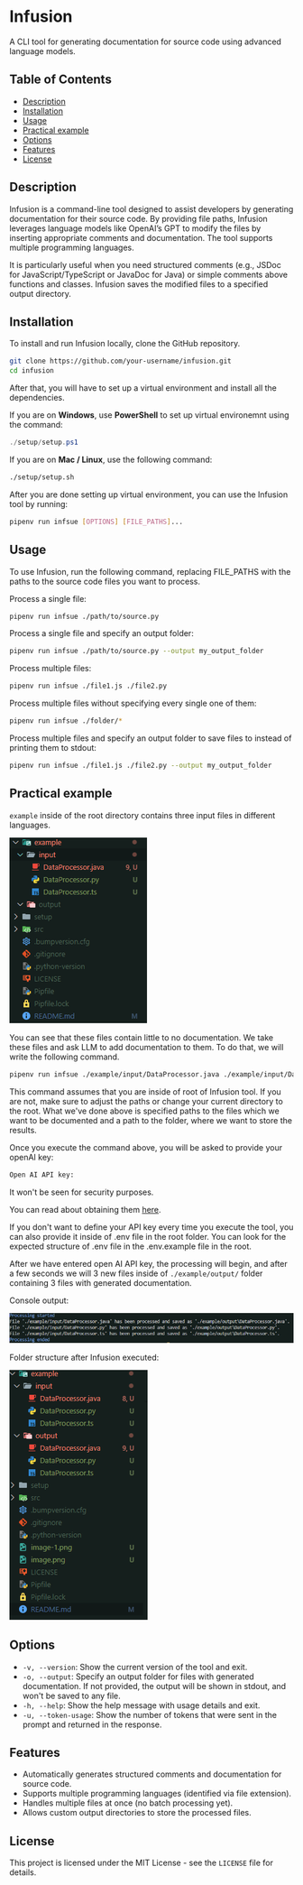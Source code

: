 # Infusion

A CLI tool for generating documentation for source code using advanced language models.

## Table of Contents
- [Description](#description)
- [Installation](#installation)
- [Usage](#usage)
- [Practical example](#practical-example)
- [Options](#options)
- [Features](#features)
- [License](#license)

## Description

Infusion is a command-line tool designed to assist developers by generating documentation for their source code. By providing file paths, Infusion leverages language models like OpenAI’s GPT to modify the files by inserting appropriate comments and documentation. The tool supports multiple programming languages.

It is particularly useful when you need structured comments (e.g., JSDoc for JavaScript/TypeScript or JavaDoc for Java) or simple comments above functions and classes. Infusion saves the modified files to a specified output directory.

## Installation

To install and run Infusion locally, clone the GitHub repository.

```bash
git clone https://github.com/your-username/infusion.git
cd infusion
```

After that, you will have to set up a virtual environment and install all the dependencies. 

If you are on **Windows**, use **PowerShell** to set up virtual environemnt using the command:
```powershell
./setup/setup.ps1
```

If you are on **Mac / Linux**, use the following command:
```bash
./setup/setup.sh
```

After you are done setting up virtual environment, you can use the Infusion tool by running:
```bash
pipenv run infsue [OPTIONS] [FILE_PATHS]...
```

## Usage

To use Infusion, run the following command, replacing FILE_PATHS with the paths to the source code files you want to process.

Process a single file:
```bash
pipenv run infsue ./path/to/source.py
```

Process a single file and specify an output folder:
```bash
pipenv run infsue ./path/to/source.py --output my_output_folder
```

Process multiple files:
```bash
pipenv run infsue ./file1.js ./file2.py
```

Process multiple files without specifying every single one of them:
```bash
pipenv run infsue ./folder/*
```

Process multiple files and specify an output folder to save files to instead of printing them to stdout:
```bash
pipenv run infsue ./file1.js ./file2.py --output my_output_folder
```

## Practical example

`example` inside of the root directory contains three input files in different languages. 

![alt text](example_folder_structure_1.png)

You can see that these files contain little to no documentation. We take these files and ask LLM to add documentation to them. To do that, we will write the following command. 

```bash
pipenv run infsue ./example/input/DataProcessor.java ./example/input/DataProcessor.py ./example/input/DataProcessor.ts --output ./example/output
```
This command assumes that you are inside of root of Infusion tool. If you are not, make sure to adjust the paths or change your current directory to the root.
What we've done above is specified paths to the files which we want to be documented and a path to the folder, where we want to store the results.

Once you execute the command above, you will be asked to provide your openAI key:
```bash
Open AI API key:
```
It won't be seen for security purposes.

You can read about obtaining them [here](https://community.openai.com/t/how-to-generate-openai-api-key/401363).

If you don't want to define your API key every time you execute the tool, you can also provide it inside of .env file in the root folder. You can look for the expected structure of .env file in the .env.example file in the root. 

After we have entered open AI API key, the processing will begin, and after a few seconds we will 3 new files inside of `./example/output/` folder containing 3 files with generated documentation. 

Console output:

![alt text](example_console_output.png)

Folder structure after Infusion executed:

![alt text](example_folder_structure_2.png)

## Options
- `-v, --version`: Show the current version of the tool and exit.
- `-o, --output`: Specify an output folder for files with generated documentation. If not provided, the output will be shown in stdout, and won't be saved to any file.
- `-h, --help`: Show the help message with usage details and exit.
- `-u, --token-usage`: Show the number of tokens that were sent in the prompt and returned in the response.

## Features
- Automatically generates structured comments and documentation for source code.
- Supports multiple programming languages (identified via file extension).
- Handles multiple files at once (no batch processing yet).
- Allows custom output directories to store the processed files.

## License
This project is licensed under the MIT License - see the `LICENSE` file for details.
